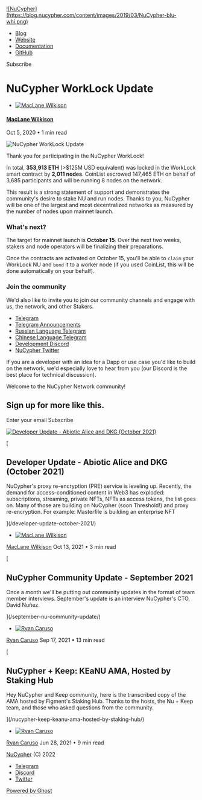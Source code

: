 [ ![NuCypher](https://blog.nucypher.com/content/images/2019/03/NuCypher-blu-
whi.png) ](https://blog.nucypher.com)

  * [Blog](https://blog.nucypher.com/)
  * [Website](https://www.nucypher.com/)
  * [Documentation](https://docs.nucypher.com/en/latest/)
  * [GitHub](https://github.com/nucypher)

[ ](https://twitter.com/nucypher "Twitter")

Subscribe

# NuCypher WorkLock Update

  * [ ![MacLane Wilkison](/content/images/size/w100/2019/05/IMG_8077.jpg) ](/author/maclane/)

#### [MacLane Wilkison](/author/maclane/)

Oct 5, 2020 • 1 min read

![NuCypher WorkLock Update](/content/images/size/w2000/2020/10/image0.jpg)

Thank you for participating in the NuCypher WorkLock!

In total, **353,913 ETH** (>$125M USD equivalent) was locked in the WorkLock
smart contract by **2,011 nodes**. CoinList escrowed 147,465 ETH on behalf of
3,685 participants and will be running 8 nodes on the network.  
  
This result is a strong statement of support and demonstrates the community's
desire to stake NU and run nodes. Thanks to you, NuCypher will be one of the
largest and most decentralized networks as measured by the number of nodes
upon mainnet launch.

### What's next?

The target for mainnet launch is **October 15**. Over the next two weeks,
stakers and node operators will be finalizing their preparations.  
  
Once the contracts are activated on October 15, you'll be able to `claim` your
WorkLock NU and `bond` it to a worker node (if you used CoinList, this will be
done automatically on your behalf).

### Join the community

We'd also like to invite you to join our community channels and engage with
us, the network, and other Stakers.

  * [Telegram](https://t.me/nucypher)
  * [Telegram Announcements](https://t.me/nucypher_alerts)
  * [Russian Language Telegram](https://t.me/nucypherRu)
  * [Chinese Language Telegram](https://t.me/nucypherCh)
  * [Development Discord](https://discord.com/invite/7rmXa3S)
  * [NuCypher Twitter](https://twitter.com/nucypher)

If you are a developer with an idea for a Dapp or use case you'd like to build
on the network, we'd especially love to hear from you (our Discord is the best
place for technical discussion).  
  
Welcome to the NuCypher Network community!

## Sign up for more like this.

Enter your email Subscribe

[ ![Developer Update - Abiotic Alice and DKG \(October
2021\)](/content/images/size/w600/2021/10/2021-10-13-10.46.21.jpg)
](/developer-update-october-2021/)

[

## Developer Update - Abiotic Alice and DKG (October 2021)

NuCypher's proxy re-encryption (PRE) service is leveling up. Recently, the
demand for access-conditioned content in Web3 has exploded: subscriptions,
streaming, private NFTs, NFTs as access tokens, the list goes on. Many of
those are building on NuCypher (soon Threshold!) and proxy re-encryption. For
example: Masterfile is building an enterprise NFT

](/developer-update-october-2021/)

  * [ ![MacLane Wilkison](/content/images/size/w100/2019/05/IMG_8077.jpg) ](/author/maclane/)

[MacLane Wilkison](/author/maclane/) Oct 13, 2021 • 3 min read

[

## NuCypher Community Update - September 2021

Once a month we'll be putting out community updates in the format of team
member interviews. September's update is an interview NuCypher's CTO, David
Nuñez.

](/september-nu-community-update/)

  * [ ![Ryan Caruso](/content/images/size/w100/2020/12/IMG_5522.JPG) ](/author/ryan/)

[Ryan Caruso](/author/ryan/) Sep 17, 2021 • 13 min read

[

## NuCypher + Keep: KEaNU AMA, Hosted by Staking Hub

Hey NuCypher and Keep community, here is the transcribed copy of the AMA
hosted by Figment's Staking Hub. Thanks to the hosts, the Nu + Keep team, and
those who asked questions from the community.

](/nucypher-keep-keanu-ama-hosted-by-staking-hub/)

  * [ ![Ryan Caruso](/content/images/size/w100/2020/12/IMG_5522.JPG) ](/author/ryan/)

[Ryan Caruso](/author/ryan/) Jun 28, 2021 • 9 min read

[NuCypher](https://blog.nucypher.com) (C) 2022

  * [Telegram](https://t.me/nucypher)
  * [Discord](https://discord.com/invite/7rmXa3S)
  * [Twitter](https://twitter.com/nucypher)

[Powered by Ghost](https://ghost.org/)

